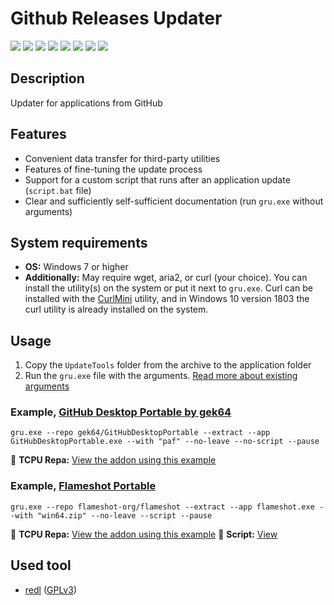 # Github Releases Updater

[![](https://img.shields.io/badge/OS-Windows-informational?logo=windows)](https://github.com/Zalexanninev15/GRU)
[![](https://img.shields.io/badge/written_on-Rust-000000.svg?logo=rust)](https://github.com/Zalexanninev15/GRU)
[![](https://img.shields.io/github/v/release/Zalexanninev15/GRU)](https://github.com/Zalexanninev15/GRU/releases/latest)
[![](https://img.shields.io/github/downloads/Zalexanninev15/GRU/total.svg)](https://github.com/Zalexanninev15/GRU/releases)
[![](https://img.shields.io/github/last-commit/Zalexanninev15/GRU/main.svg)](https://github.com/Zalexanninev15/GRU/commits/main)
[![](https://img.shields.io/github/stars/Zalexanninev15/GRU.svg)](https://github.com/Zalexanninev15/GRU/stargazers)
[![](https://img.shields.io/badge/license-MIT-blue.svg)](LICENSE)
[![](https://img.shields.io/badge/donate-Buy_Me_a_Coffee-F94400.svg)](https://zalexanninev15.jimdofree.com/buy-me-a-coffee)

## Description

Updater for applications from GitHub

## Features

- Convenient data transfer for third-party utilities
- Features of fine-tuning the update process
- Support for a custom script that runs after an application update (`script.bat` file)
- Clear and sufficiently self-sufficient documentation (run `gru.exe` without arguments)

## System requirements

- **OS:** Windows 7 or higher
- **Additionally:** May require wget, aria2, or curl (your choice). You can install the utility(s) on the system or put it next to `gru.exe`. Curl can be installed with the [CurlMini](https://github.com/Zalexanninev15/CurlMini) utility, and in Windows 10 version 1803 the curl utility is already installed on the system.

## Usage

1. Copy the `UpdateTools` folder from the archive to the application folder
2. Run the `gru.exe` file with the arguments. [Read more about existing arguments](https://github.com/Zalexanninev15/GRU/blob/main/arguments.txt)

### Example, [GitHub Desktop Portable by gek64](https://github.com/gek64/GitHubDesktopPortable)

```batch
gru.exe --repo gek64/GitHubDesktopPortable --extract --app GitHubDesktopPortable.exe --with "paf" --no-leave --no-script --pause
```

💾 **TCPU Repa:** [View the addon using this example](https://tcpu.ru/info/REPA/Work/GitHub%20Desktop/info.html)

### Example, [Flameshot Portable](https://github.com/flameshot-org/flameshot)

```batch
gru.exe --repo flameshot-org/flameshot --extract --app flameshot.exe --with "win64.zip" --no-leave --script --pause
```

💾 **TCPU Repa:** [View the addon using this example](https://tcpu.ru/info/REPA/Multimedia/Flameshot/info.html)
📜 **Script:** [View](https://github.com/Zalexanninev15/GRU/blob/main/script.bat)

## Used tool

- [redl](https://github.com/gek64/redl) ([GPLv3](https://github.com/gek64/redl/blob/main/LICENSE))
